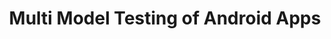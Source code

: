---
title: Multi Model Testing of Android Apps
description: |
   


people:
  - mastSantiago
  - udgLaura
  - udgMaria

layout: project
---